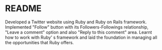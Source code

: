# README

Developed a Twitter website using Ruby and Ruby on Rails framework. 
Implemented "Follow" button with its Followers-Followings relationship, "Leave a comment" option and also "Reply to this comment" area.
Learnt how to work with Ruby' s framework and laid the foundation in managing all the opportunities that Ruby offers.
